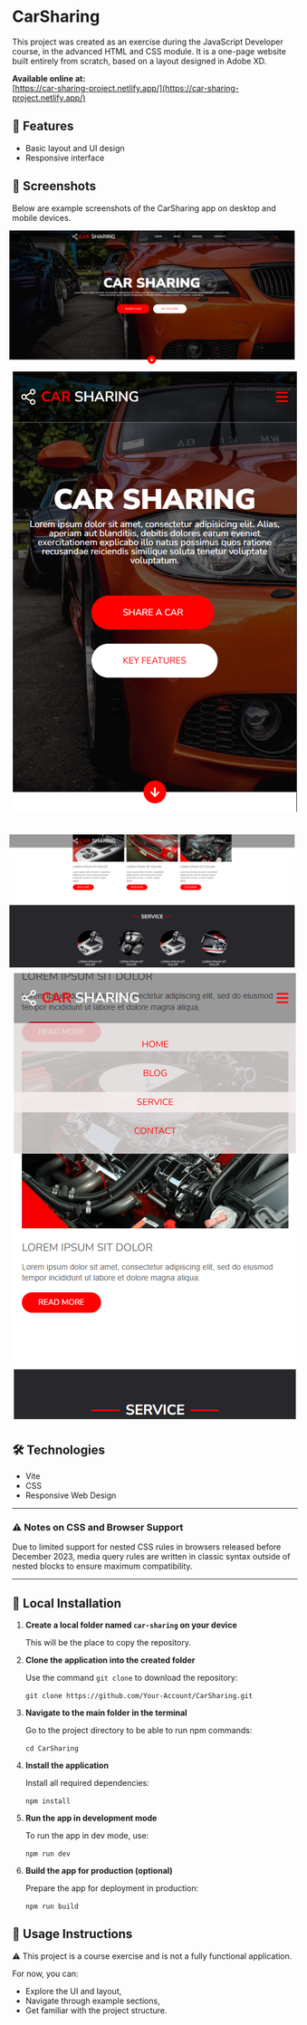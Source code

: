 # CarSharing

This project was created as an exercise during the JavaScript Developer course, in the advanced HTML and CSS module. It is a one-page website built entirely from scratch, based on a layout designed in Adobe XD.

**Available online at:**  
[https://car-sharing-project.netlify.app/](https://car-sharing-project.netlify.app/)

## 🚀 Features

- Basic layout and UI design
- Responsive interface

## 📸 Screenshots

Below are example screenshots of the CarSharing app on desktop and mobile devices.

<div style="display: flex; flex-direction: column; justify-content: center; align-items: center; gap: 10px; margin-bottom: 40px">
  <img src="src/docs/screenshots/desktop-view1.png" alt="Desktop view" style="margin-right: 10px;">
  <img src="src/docs/screenshots/mobile-view1.png" alt="Mobile view">
</div>

<div style="display: flex; flex-direction: column; justify-content: center; align-items: center; gap: 10px; margin-bottom: 40px">
  <img src="src/docs/screenshots/desktop-view2.png" alt="Desktop view" style="margin-right: 10px;">
  <img src="src/docs/screenshots/mobile-view2.png" alt="Mobile view">
</div>

## 🛠️ Technologies

- Vite
- CSS
- Responsive Web Design

---

### ⚠️ Notes on CSS and Browser Support

Due to limited support for nested CSS rules in browsers released before December 2023, media query rules are written in classic syntax outside of nested blocks to ensure maximum compatibility.

---

## 🔧 Local Installation

1. **Create a local folder named `car-sharing` on your device**

   This will be the place to copy the repository.

2. **Clone the application into the created folder**

   Use the command `git clone` to download the repository:

   `git clone https://github.com/Your-Account/CarSharing.git`

3. **Navigate to the main folder in the terminal**

   Go to the project directory to be able to run npm commands:

   `cd CarSharing`

4. **Install the application**

   Install all required dependencies:

   `npm install`

5. **Run the app in development mode**

   To run the app in dev mode, use:

   `npm run dev`

6. **Build the app for production (optional)**

   Prepare the app for deployment in production:

   `npm run build`

## 🧾 Usage Instructions

⚠️ This project is a course exercise and is not a fully functional application. 

For now, you can:

- Explore the UI and layout,
- Navigate through example sections,
- Get familiar with the project structure.